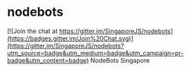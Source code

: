 # nodebots

[![Join the chat at https://gitter.im/SingaporeJS/nodebots](https://badges.gitter.im/Join%20Chat.svg)](https://gitter.im/SingaporeJS/nodebots?utm_source=badge&utm_medium=badge&utm_campaign=pr-badge&utm_content=badge)
NodeBots Singapore
